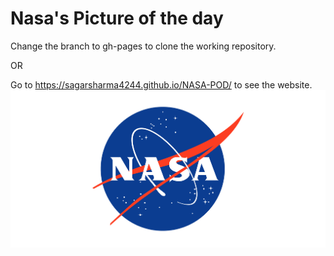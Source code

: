 # Nasa's Picture of the day
Change the branch to gh-pages to clone the working repository.

OR

Go to https://sagarsharma4244.github.io/NASA-POD/ to see the website.
<img src ="https://github.com/SagarSharma4244/NASA-POD/blob/master/Nasa-Logo.png">
